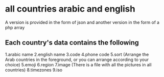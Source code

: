 # all countries arabic and english
A version is provided in the form of json and another version in the form of a php array

## Each country's data contains the following
1.arabic name
2.english name
3.code
4.phone code
5.sort (Arrange the Arab countries in the foreground, or you can arrange according to your choice)
5.emoji
6.region
7.image (There is a file with all the pictures in all countries)
8.timezones
9.iso
